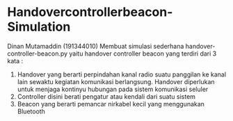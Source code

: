 # Handovercontrollerbeacon-Simulation

Dinan Mutamaddin (191344010)
Membuat simulasi sederhana handover-controller-beacon.py yaitu handover controller beacon yang terdiri dari 3 kata : 
1. Handover yang berarti perpindahan kanal radio suatu panggilan ke kanal lain sewaktu kegiatan komunikasi berlangsung. Handover diperlukan untuk menjaga kontinyu hubungan pada sistem komunikasi seluler
2. Controller disini berati pengatur atau kendali dari suatu sistem
3. Beacon yang berarti pemancar nirkabel kecil yang menggunakan Bluetooth
